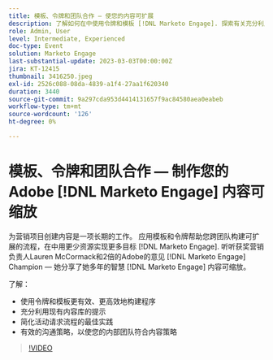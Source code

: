 ```yaml
---
title: 模板、令牌和团队合作 — 使您的内容可扩展
description: 了解如何在中使用令牌和模板 [!DNL Marketo Engage]. 探索有关充分利用现有内容库的提示。
role: Admin, User
level: Intermediate, Experienced
doc-type: Event
solution: Marketo Engage
last-substantial-update: 2023-03-03T00:00:00Z
jira: KT-12415
thumbnail: 3416250.jpeg
exl-id: 2526c088-08da-4839-a1f4-27aa1f620340
duration: 3440
source-git-commit: 9a297cda953d4414131657f9ac84580aea0eabeb
workflow-type: tm+mt
source-wordcount: '126'
ht-degree: 0%

---
```


# 模板、令牌和团队合作 — 制作您的Adobe [!DNL Marketo Engage] 内容可缩放

为营销项目创建内容是一项长期的工作。 应用模板和令牌帮助您跨团队构建可扩展的流程，在中用更少资源实现更多目标 [!DNL Marketo Engage]. 听听获奖营销负责人Lauren McCormack和2倍的Adobe的意见 [!DNL Marketo Engage] Champion — 她分享了她多年的智慧 [!DNL Marketo Engage] 内容可缩放。

了解：

* 使用令牌和模板更有效、更高效地构建程序
* 充分利用现有内容库的提示
* 简化活动请求流程的最佳实践
* 有效的沟通策略，以使您的内部团队符合内容策略

>[!VIDEO](https://video.tv.adobe.com/v/3416250/?quality=12&learn=on)
